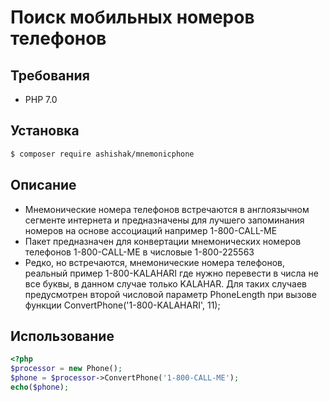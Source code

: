 # Поиск мобильных номеров телефонов

## Требования
- PHP 7.0

## Установка
```bash
$ composer require ashishak/mnemonicphone
```

## Описание
- Мнемонические номера телефонов встречаются в англоязычном сегменте интернета и предназначены для лучшего запоминания номеров на основе ассоциаций например 1-800-CALL-ME
- Пакет предназначен для конвертации мнемонических номеров телефонов 1-800-CALL-ME в числовые 1-800-225563
- Редко, но встречаются, мнемонические номера телефонов, реальный пример 1-800-KALAHARI где нужно перевести в числа не все буквы, в данном случае только KALAHAR. Для таких случаев предусмотрен второй числовой параметр PhoneLength при вызове функции ConvertPhone('1-800-KALAHARI', 11);    

## Использование
```php
<?php 
$processor = new Phone();
$phone = $processor->ConvertPhone('1-800-CALL-ME');
echo($phone);
```